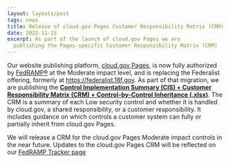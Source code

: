 ```yaml
---
layout: layouts/post
tags: news
title: Release of cloud.gov Pages Customer Responsibility Matrix (CRM)
date: 2022-11-15
excerpt: As part of the launch of cloud.gov Pages we are
  publishing the Pages-specific Customer Responsibility Matrix (CRM)
---
```


Our website publishing platform, [cloud.gov
Pages](/pages/), is now fully authorized by
[FedRAMP®](https://fedramp.gov) at the Moderate impact level, and
is replacing the Federalist offering, formerly at
https://federalist.18f.gov. As part of that migration, we are
publishing the **[Control Implementation Summary (CIS) + Customer Responsibility Matrix (CRM) + Control-by-Control Inheritance (.xlsx)](/resources/cloud.gov-Pages-CIS-Worksheet.xlsx)**.
The CRM is a summary of each Low security control and whether it
is handled by cloud.gov, a shared responsibility, or a customer
responsibility. It includes guidance on which controls a customer
system can fully or partially inherit from cloud.gov Pages.

We will release a CRM for the cloud.gov Pages Moderate impact controls in the near future. Updates to the cloud.gov Pages CRM will
be reflected on our [FedRAMP Tracker page](/docs/overview/fedramp-tracker/)
